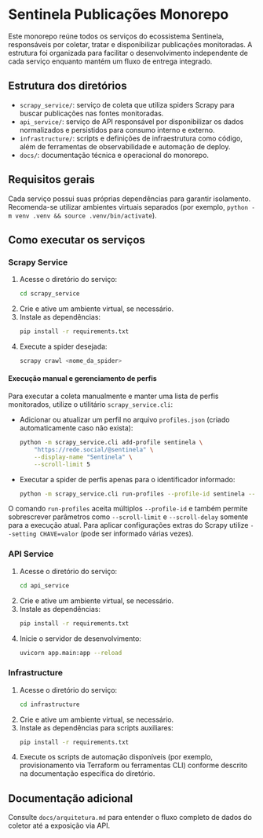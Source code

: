 # Sentinela Publicações Monorepo

Este monorepo reúne todos os serviços do ecossistema Sentinela, responsáveis por coletar, tratar e disponibilizar publicações monitoradas. A estrutura foi organizada para facilitar o desenvolvimento independente de cada serviço enquanto mantém um fluxo de entrega integrado.

## Estrutura dos diretórios

- `scrapy_service/`: serviço de coleta que utiliza spiders Scrapy para buscar publicações nas fontes monitoradas.
- `api_service/`: serviço de API responsável por disponibilizar os dados normalizados e persistidos para consumo interno e externo.
- `infrastructure/`: scripts e definições de infraestrutura como código, além de ferramentas de observabilidade e automação de deploy.
- `docs/`: documentação técnica e operacional do monorepo.

## Requisitos gerais

Cada serviço possui suas próprias dependências para garantir isolamento. Recomenda-se utilizar ambientes virtuais separados (por exemplo, `python -m venv .venv && source .venv/bin/activate`).

## Como executar os serviços

### Scrapy Service
1. Acesse o diretório do serviço:
   ```bash
   cd scrapy_service
   ```
2. Crie e ative um ambiente virtual, se necessário.
3. Instale as dependências:
   ```bash
   pip install -r requirements.txt
   ```
4. Execute a spider desejada:
   ```bash
   scrapy crawl <nome_da_spider>
   ```

#### Execução manual e gerenciamento de perfis

Para executar a coleta manualmente e manter uma lista de perfis monitorados,
utilize o utilitário `scrapy_service.cli`:

- Adicionar ou atualizar um perfil no arquivo `profiles.json` (criado
  automaticamente caso não exista):
  ```bash
  python -m scrapy_service.cli add-profile sentinela \
      "https://rede.social/@sentinela" \
      --display-name "Sentinela" \
      --scroll-limit 5
  ```
- Executar a spider de perfis apenas para o identificador informado:
  ```bash
  python -m scrapy_service.cli run-profiles --profile-id sentinela --run-id $(uuidgen)
  ```

O comando `run-profiles` aceita múltiplos `--profile-id` e também permite
sobrescrever parâmetros como `--scroll-limit` e `--scroll-delay` somente para a
execução atual. Para aplicar configurações extras do Scrapy utilize `--setting
CHAVE=valor` (pode ser informado várias vezes).

### API Service
1. Acesse o diretório do serviço:
   ```bash
   cd api_service
   ```
2. Crie e ative um ambiente virtual, se necessário.
3. Instale as dependências:
   ```bash
   pip install -r requirements.txt
   ```
4. Inicie o servidor de desenvolvimento:
   ```bash
   uvicorn app.main:app --reload
   ```

### Infrastructure
1. Acesse o diretório do serviço:
   ```bash
   cd infrastructure
   ```
2. Crie e ative um ambiente virtual, se necessário.
3. Instale as dependências para scripts auxiliares:
   ```bash
   pip install -r requirements.txt
   ```
4. Execute os scripts de automação disponíveis (por exemplo, provisionamento via Terraform ou ferramentas CLI) conforme descrito na documentação específica do diretório.

## Documentação adicional

Consulte `docs/arquitetura.md` para entender o fluxo completo de dados do coletor até a exposição via API.
